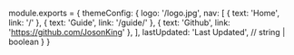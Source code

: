 module.exports = {
  themeConfig: {
    logo: '/logo.jpg',
    nav: [
      { text: 'Home', link: '/' },
      { text: 'Guide', link: '/guide/' },
      { text: 'Github', link: 'https://github.com/JosonKing' },
    ],
    lastUpdated: 'Last Updated', // string | boolean
  }
}
